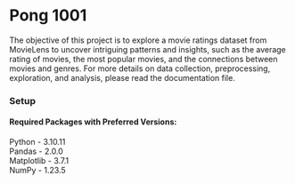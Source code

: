 # Pong 1001
The objective of this project is to explore a movie ratings dataset from MovieLens to uncover intriguing patterns and insights, such as the average rating of movies, the most popular movies, and the connections between movies and genres. For more details on data collection, preprocessing, exploration, and analysis, please read the documentation file.

### Setup

#### Required Packages with Preferred Versions:
Python - 3.10.11 <br>
Pandas - 2.0.0 <br>
Matplotlib - 3.7.1 <br>
NumPy - 1.23.5 <br>
